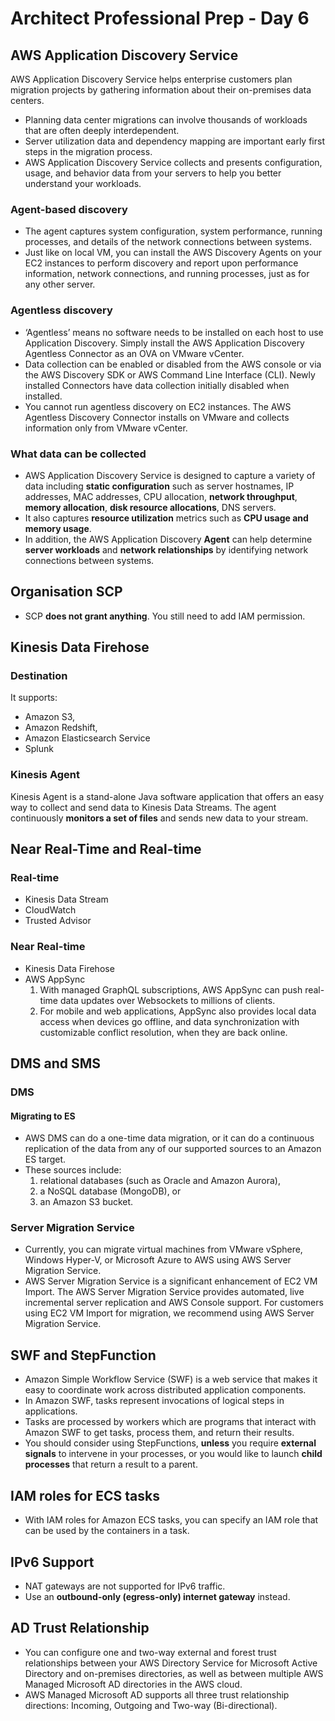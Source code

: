 # Architect Professional Prep - Day 6

## AWS Application Discovery Service
AWS Application Discovery Service helps enterprise customers plan migration projects by gathering information about their on-premises data centers.

- Planning data center migrations can involve thousands of workloads that are often deeply interdependent. 
- Server utilization data and dependency mapping are important early first steps in the migration process. 
- AWS Application Discovery Service collects and presents configuration, usage, and behavior data from your servers to help you better understand your workloads.

### Agent-based discovery
- The agent captures system configuration, system performance, running processes, and details of the network connections between systems.
- Just like on local VM, you can install the AWS Discovery Agents on your EC2 instances to perform discovery and report upon performance information, network connections, and running processes, just as for any other server.

### Agentless discovery
- ‘Agentless’ means no software needs to be installed on each host to use Application Discovery. Simply install the AWS Application Discovery Agentless Connector as an OVA on VMware vCenter.
- Data collection can be enabled or disabled from the AWS console or via the AWS Discovery SDK or AWS Command Line Interface (CLI). Newly installed Connectors have data collection initially disabled when installed.
- You cannot run agentless discovery on EC2 instances. The AWS Agentless Discovery Connector installs on VMware and collects information only from VMware vCenter.

### What data can be collected
- AWS Application Discovery Service is designed to capture a variety of data including **static configuration** such as server hostnames, IP addresses, MAC addresses, CPU allocation, **network throughput**, **memory allocation**, **disk resource allocations**, DNS servers. 
- It also captures **resource utilization** metrics such as **CPU usage and memory usage**. 
- In addition, the AWS Application Discovery **Agent** can help determine **server workloads** and **network relationships** by identifying network connections between systems.

## Organisation SCP
- SCP **does not grant anything**. You still need to add IAM permission.

## Kinesis Data Firehose
### Destination
It supports:
- Amazon S3, 
- Amazon Redshift, 
- Amazon Elasticsearch Service
- Splunk

### Kinesis Agent
Kinesis Agent is a stand-alone Java software application that offers an easy way to collect and send data to Kinesis Data Streams. The agent continuously **monitors a set of files** and sends new data to your stream. 

## Near Real-Time and Real-time
### Real-time
- Kinesis Data Stream
- CloudWatch
- Trusted Advisor

### Near Real-time
- Kinesis Data Firehose
- AWS AppSync
    1. With managed GraphQL subscriptions, AWS AppSync can push real-time data updates over Websockets to millions of clients. 
    2. For mobile and web applications, AppSync also provides local data access when devices go offline, and data synchronization with customizable conflict resolution, when they are back online.

## DMS and SMS
### DMS
#### Migrating to ES
- AWS DMS can do a one-time data migration, or it can do a continuous replication of the data from any of our supported sources to an Amazon ES target. 
- These sources include:
    1. relational databases (such as Oracle and Amazon Aurora), 
    2. a NoSQL database (MongoDB), or 
    3. an Amazon S3 bucket.

### Server Migration Service
- Currently, you can migrate virtual machines from VMware vSphere, Windows Hyper-V, or Microsoft Azure to AWS using AWS Server Migration Service.
- AWS Server Migration Service is a significant enhancement of EC2 VM Import. The AWS Server Migration Service provides automated, live incremental server replication and AWS Console support. For customers using EC2 VM Import for migration, we recommend using AWS Server Migration Service.

## SWF and StepFunction
- Amazon Simple Workflow Service (SWF) is a web service that makes it easy to coordinate work across distributed application components. 
- In Amazon SWF, tasks represent invocations of logical steps in applications.
- Tasks are processed by workers which are programs that interact with Amazon SWF to get tasks, process them, and return their results.
- You should consider using StepFunctions, **unless** you require **external signals** to intervene in your processes, or you would like to launch **child processes** that return a result to a parent.

## IAM roles for ECS tasks
- With IAM roles for Amazon ECS tasks, you can specify an IAM role that can be used by the containers in a task. 

## IPv6 Support
- NAT gateways are not supported for IPv6 traffic.
- Use an **outbound-only (egress-only) internet gateway** instead.

## AD Trust Relationship
- You can configure one and two-way external and forest trust relationships between your AWS Directory Service for Microsoft Active Directory and on-premises directories, as well as between multiple AWS Managed Microsoft AD directories in the AWS cloud. 
- AWS Managed Microsoft AD supports all three trust relationship directions: Incoming, Outgoing and Two-way (Bi-directional).







  
